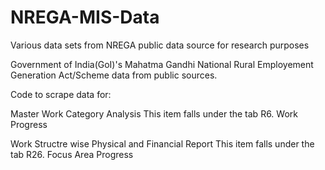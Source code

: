 # NREGA-MIS-Data
Various data sets from NREGA public data source for research purposes

Government of India(GoI)'s Mahatma Gandhi National Rural Employement Generation Act/Scheme data from public sources. 

Code to scrape data for:

Master Work Category Analysis
 This item falls under the tab R6. Work Progress
 
Work Structre wise Physical and Financial Report
 This item falls under the tab R26. Focus Area Progress
